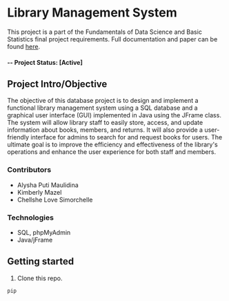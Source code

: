 # Library Management System

This project is a part of the Fundamentals of Data Science and Basic Statistics final project requirements. Full documentation and paper can be found [here](https://www.overleaf.com/read/xjbbsrmjgczq). 

#### -- Project Status: [Active]

## Project Intro/Objective
The objective of this database project is to design and implement a functional library management system using a SQL database and a graphical user interface (GUI) implemented in Java using the JFrame class. The system will allow library staff to easily store, access, and update information about books, members, and returns. It will also provide a user-friendly interface for admins to search for and request books for users. The ultimate goal is to improve the efficiency and effectiveness of the library's operations and enhance the user experience for both staff and members.


### Contributors
* Alysha Puti Maulidina
* Kimberly Mazel
* Chellshe Love Simorchelle

### Technologies
* SQL, phpMyAdmin
* Java/jFrame

## Getting started

1. Clone this repo.
```bash
pip 
```
